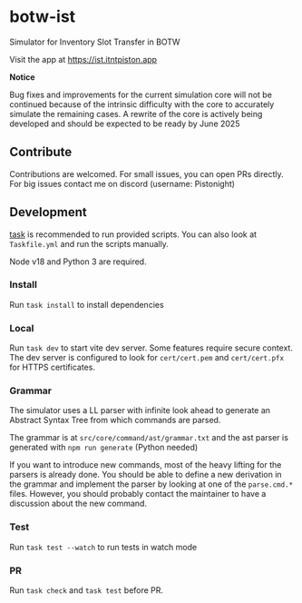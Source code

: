# botw-ist
Simulator for Inventory Slot Transfer in BOTW

Visit the app at https://ist.itntpiston.app

**Notice**

Bug fixes and improvements for the current simulation core will not be continued because of the intrinsic difficulty with the core
to accurately simulate the remaining cases. A rewrite of the core is actively being developed and should be expected to be ready by June 2025


## Contribute
Contributions are welcomed. For small issues, you can open PRs directly. For big issues contact me on discord (username: Pistonight)

## Development
[task](https://taskfile.dev) is recommended to run provided scripts. You can also look at `Taskfile.yml`
and run the scripts manually.

Node v18 and Python 3 are required.

### Install
Run `task install` to install dependencies

### Local
Run `task dev` to start vite dev server. Some features require secure context. 
The dev server is configured to look for `cert/cert.pem` and `cert/cert.pfx` for HTTPS certificates.

### Grammar
The simulator uses a LL parser with infinite look ahead to generate an Abstract Syntax Tree from which commands are parsed.

The grammar is at `src/core/command/ast/grammar.txt` and the ast parser is generated with `npm run generate` (Python needed)

If you want to introduce new commands, most of the heavy lifting for the parsers is already done. You should be able to define a new derivation in the grammar and implement the parser by looking at one of the `parse.cmd.*` files. However, you should probably contact the maintainer to have a discussion about the new command.

### Test
Run `task test --watch` to run tests in watch mode

### PR
Run `task check` and `task test` before PR.

